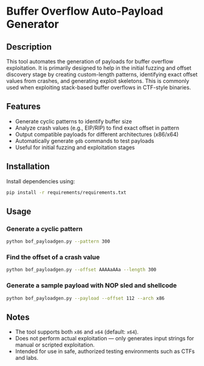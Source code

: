 # Buffer Overflow Auto-Payload Generator

## Description
This tool automates the generation of payloads for buffer overflow exploitation. It is primarily designed to help in the initial fuzzing and offset discovery stage by creating custom-length patterns, identifying exact offset values from crashes, and generating exploit skeletons. This is commonly used when exploiting stack-based buffer overflows in CTF-style binaries.

## Features
- Generate cyclic patterns to identify buffer size
- Analyze crash values (e.g., EIP/RIP) to find exact offset in pattern
- Output compatible payloads for different architectures (x86/x64)
- Automatically generate `gdb` commands to test payloads
- Useful for initial fuzzing and exploitation stages

## Installation
Install dependencies using:

```bash
pip install -r requirements/requirements.txt
```

## Usage

### Generate a cyclic pattern
```bash
python bof_payloadgen.py --pattern 300
```

### Find the offset of a crash value
```bash
python bof_payloadgen.py --offset AAAAaAAa --length 300
```

### Generate a sample payload with NOP sled and shellcode
```bash
python bof_payloadgen.py --payload --offset 112 --arch x86
```

## Notes
- The tool supports both `x86` and `x64` (default: `x64`).
- Does not perform actual exploitation — only generates input strings for manual or scripted exploitation.
- Intended for use in safe, authorized testing environments such as CTFs and labs.
